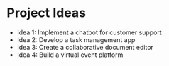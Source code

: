# Project Ideas

- Idea 1: Implement a chatbot for customer support
- Idea 2: Develop a task management app
- Idea 3: Create a collaborative document editor
- Idea 4: Build a virtual event platform